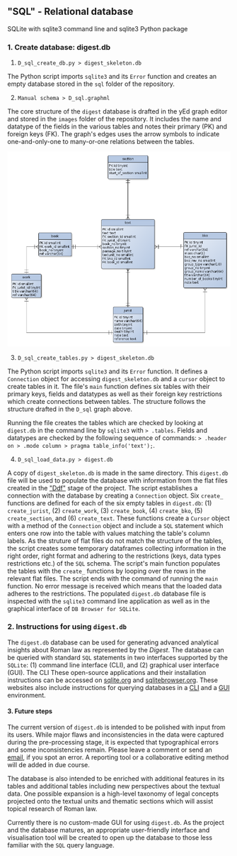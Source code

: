 ## "SQL" - Relational database

SQLite with sqlite3 command line and sqlite3 Python package

### 1. Create database: digest.db

1. `D_sql_create_db.py > digest_skeleton.db`

The Python script imports `sqlite3` and its `Error` function and creates an empty database stored in the `sql` folder of the repository.

2. `Manual schema > D_sql.graphml`

The core structure of the `digest` database is drafted in the yEd graph editor and stored in the `images` folder of the repository. It includes the name and datatype of the fields in the various tables and notes their primary (PK) and foreign keys (FK). The graph's edges uses the arrow symbols to indicate one-and-only-one to many-or-one relations between the tables.

![D_sql_graph](https://raw.githubusercontent.com/mribary/pyDigest/master/images/D_sql.png)

3. `D_sql_create_tables.py > digest_skeleton.db`

The Python script imports `sqlite3` and its `Error` function. It defines a `Connection` object for accessing `digest_skeleton.db` and a `cursor` object to create tables in it. The file's `main` function defines six tables with their primary keys, fields and datatypes as well as their foreign key restrictions which create connections between tables. The structure follows the structure drafted in the `D_sql` graph above.

Running the file creates the tables which are checked by looking at `digest.db` in the command line by `sqlite3` with `> .tables`. Fields and datatypes are checked by the following sequence of commands: `> .header on > .mode column > pragma table_info('text');`.

4. `D_sql_load_data.py > digest.db`

A copy of `digest_skeleton.db` is made in the same directory. This `digest.db` file will be used to populate the database with information from the flat files created in the ["Ddf"](https://github.com/mribary/pyDigest/blob/master/Ddf_documentation.md) stage of the project. The script establishes a connection with the database by creating a `Connection` object. Six `create_` functions are defined for each of the six empty tables in `digest.db`: (1) `create_jurist`, (2) `create_work`, (3) `create_book`, (4) `create_bko`, (5) `create_section`, and (6) `create_text`. These functions create a `Cursor` object with a method of the `Connection` object and include a `SQL` statement which enters one row into the table with values matching the table's column labels. As the struture of flat files do not match the structure of the tables, the script creates some temporary dataframes collecting information in the right order, right format and adhering to the restrictions (keys, data types restrictions etc.) of the `SQL` schema. The script's main function populates the tables with the `create_` functions by looping over the rows in the relevant flat files. The script ends with the command of running the `main` function. No error message is received which means that the loaded data adheres to the restrictions. The populated `digest.db` database file is inspected with the `sqlite3` command line application as well as in the graphical interface of `DB Browser for SQLite`.

### 2. Instructions for using `digest.db`

The `digest.db` database can be used for generating advanced analytical insights about Roman law as represented by the _Digest_. The database can be queried with standard `SQL` statements in two interfaces supported by the `SQLite`: (1) command line interface (CLI), and (2) graphical user interface (GUI). The CLI These open-source applications and their installation instructions can be accessed on [sqlite.org](https://www.sqlite.org/download.html) and [sqlitebrowser.org](https://sqlitebrowser.org/dl/). These websites also include instructions for querying databases in a [CLI](https://sqlite.org/cli.html) and a [GUI](https://github.com/sqlitebrowser/sqlitebrowser/wiki) environment.

#### 3. Future steps

The current version of `digest.db` is intended to be polished with input from its users. While major flaws and inconsistencies in the data were captured during the pre-processing stage, it is expected that typographical errors and some inconsistencies remain. Please leave a comment or send an [email](m.ribary@surrey.ac.uk), if you spot an error. A reporting tool or a collaborative editing method will de added in due course.

The database is also intended to be enriched with additional features in its tables and additional tables including new perspectives about the textual data. One possible expansion is a high-level taxonomy of legal concepts projected onto the textual units and thematic sections which will assist topical research of Roman law.

Currently there is no custom-made GUI for using `digest.db`. As the project and the database matures, an appropriate user-friendly interface and visualisation tool will be created to open up the database to those less familiar with the `SQL` query language.